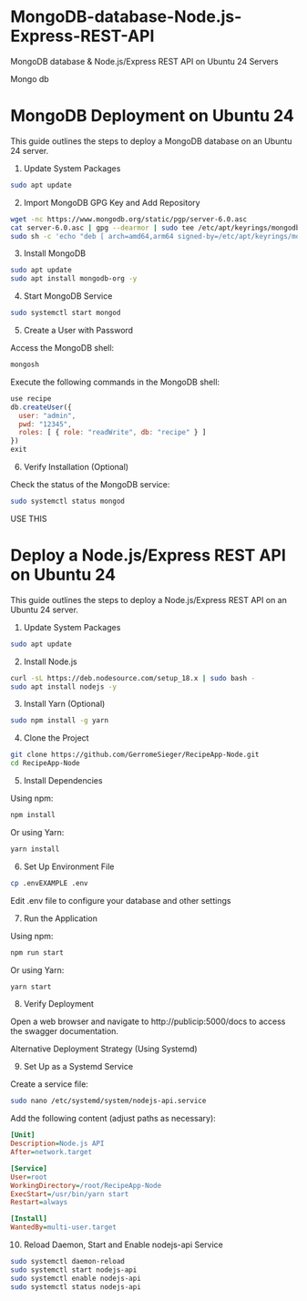 # MongoDB-database-Node.js-Express-REST-API
MongoDB database  &amp; Node.js/Express REST API on Ubuntu 24 Servers


Mongo db


# MongoDB Deployment on Ubuntu 24

This guide outlines the steps to deploy a MongoDB database on an Ubuntu 24 server.

1. Update System Packages

```bash
sudo apt update
```

2. Import MongoDB GPG Key and Add Repository

```bash
wget -nc https://www.mongodb.org/static/pgp/server-6.0.asc
cat server-6.0.asc | gpg --dearmor | sudo tee /etc/apt/keyrings/mongodb.gpg >/dev/null 
sudo sh -c 'echo "deb [ arch=amd64,arm64 signed-by=/etc/apt/keyrings/mongodb.gpg] https://repo.mongodb.org/apt/ubuntu jammy/mongodb-org/6.0 multiverse" >> /etc/apt/sources.list.d/mongo.list'
```

3. Install MongoDB

```bash
sudo apt update
sudo apt install mongodb-org -y
```

4. Start MongoDB Service

```bash
sudo systemctl start mongod
```

5. Create a User with Password

Access the MongoDB shell:

```bash
mongosh
```

Execute the following commands in the MongoDB shell:

```javascript
use recipe
db.createUser({
  user: "admin",
  pwd: "12345",
  roles: [ { role: "readWrite", db: "recipe" } ]
})
exit

```
6. Verify Installation (Optional)

Check the status of the MongoDB service:

```bash
sudo systemctl status mongod
```




USE THIS 


# Deploy a Node.js/Express REST API on Ubuntu 24

This guide outlines the steps to deploy a Node.js/Express REST API on an Ubuntu 24 server.

1. Update System Packages

```bash
sudo apt update
```

2. Install Node.js

```bash
curl -sL https://deb.nodesource.com/setup_18.x | sudo bash -
sudo apt install nodejs -y
```

3. Install Yarn (Optional)

```bash
sudo npm install -g yarn
```

4. Clone the Project

```bash
git clone https://github.com/GerromeSieger/RecipeApp-Node.git
cd RecipeApp-Node
```

5. Install Dependencies

Using npm:

```bash
npm install
```

Or using Yarn:

```bash
yarn install
```

6. Set Up Environment File

```bash
cp .envEXAMPLE .env
```

Edit .env file to configure your database and other settings

7. Run the Application

Using npm:

```bash
npm run start
```

Or using Yarn:

```bash
yarn start
```

8. Verify Deployment

Open a web browser and navigate to http://publicip:5000/docs to access the swagger documentation.

Alternative Deployment Strategy (Using Systemd)

9. Set Up as a Systemd Service

Create a service file:

```bash
sudo nano /etc/systemd/system/nodejs-api.service
```

Add the following content (adjust paths as necessary):

```ini
[Unit]
Description=Node.js API
After=network.target

[Service]
User=root
WorkingDirectory=/root/RecipeApp-Node
ExecStart=/usr/bin/yarn start
Restart=always

[Install]
WantedBy=multi-user.target

```

10. Reload Daemon, Start and Enable nodejs-api Service

```bash
sudo systemctl daemon-reload
sudo systemctl start nodejs-api
sudo systemctl enable nodejs-api
sudo systemctl status nodejs-api
```

